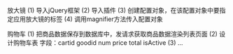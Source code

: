 放大镜
(1) 导入jQuery框架
(2) 导入插件
(3) 创建配置对象，在该配置对象中要指定应用放大镜的标签
(4) 调用magnifier方法传入配置对象


购物车
(1) 把商品数据保存到数据库中，发请求获取商品数据渲染列表页面
(2) 设计购物车表
    字段：cartid goodid num price total isActive
(3) ...

